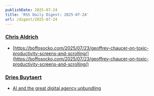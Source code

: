 ```yaml
---
publishDate: 2025-07-24
title: 'RSS Daily Digest: 2025-07-24'
url: /digest/2025-07-24
---
```


### [Chris Aldrich](https://boffosocko.com/)

  * [https://boffosocko.com/2025/07/23/geoffrey-chaucer-on-toxic-productivity-screens-and-scrolling/](https://boffosocko.com/2025/07/23/geoffrey-chaucer-on-toxic-productivity-screens-and-scrolling/)
  
### [Dries Buytaert](https://dri.es/)

  * [AI and the great digital agency unbundling](https://dri.es/ai-and-the-great-digital-agency-unbundling)
  
